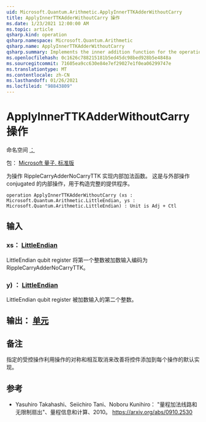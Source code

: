 ```yaml
---
uid: Microsoft.Quantum.Arithmetic.ApplyInnerTTKAdderWithoutCarry
title: ApplyInnerTTKAdderWithoutCarry 操作
ms.date: 1/23/2021 12:00:00 AM
ms.topic: article
qsharp.kind: operation
qsharp.namespace: Microsoft.Quantum.Arithmetic
qsharp.name: ApplyInnerTTKAdderWithoutCarry
qsharp.summary: Implements the inner addition function for the operation RippleCarryAdderNoCarryTTK. This is the inner operation that is conjugated with the outer operation to construct the full adder.
ms.openlocfilehash: 0c1626c788215181b5ed45dc98bed928b5e4848a
ms.sourcegitcommit: 71605ea9cc630e84e7ef29027e1f0ea06299747e
ms.translationtype: MT
ms.contentlocale: zh-CN
ms.lasthandoff: 01/26/2021
ms.locfileid: "98843809"
---
```

# <a name="applyinnerttkadderwithoutcarry-operation"></a>ApplyInnerTTKAdderWithoutCarry 操作

命名空间 [：](xref:Microsoft.Quantum.Arithmetic)

包： [Microsoft 量子. 标准版](https://nuget.org/packages/Microsoft.Quantum.Standard)


为操作 RippleCarryAdderNoCarryTTK 实现内部加法函数。 这是与外部操作 conjugated 的内部操作，用于构造完整的提供程序。

```qsharp
operation ApplyInnerTTKAdderWithoutCarry (xs : Microsoft.Quantum.Arithmetic.LittleEndian, ys : Microsoft.Quantum.Arithmetic.LittleEndian) : Unit is Adj + Ctl
```


## <a name="input"></a>输入

### <a name="xs--littleendian"></a>xs： [LittleEndian](xref:Microsoft.Quantum.Arithmetic.LittleEndian)

LittleEndian qubit register 将第一个整数被加数输入编码为 RippleCarryAdderNoCarryTTK。


### <a name="ys--littleendian"></a>y) ： [LittleEndian](xref:Microsoft.Quantum.Arithmetic.LittleEndian)

LittleEndian qubit register 被加数输入的第二个整数。



## <a name="output--unit"></a>输出： [单元](xref:microsoft.quantum.lang-ref.unit)



## <a name="remarks"></a>备注

指定的受控操作利用操作的对称和相互取消来改善将控件添加到每个操作的默认实现。

## <a name="references"></a>参考

- Yasuhiro Takahashi、Seiichiro Tani、Noboru Kunihiro： "量程加法线路和无限制扇出"、量程信息和计算、2010。
  https://arxiv.org/abs/0910.2530